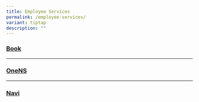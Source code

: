 ```yaml
---
title: Employee Services
permalink: /employee-services/
variant: tiptap
description: ""
---
```

<h3><a href="https://book.defence.gov.sg" rel="noopener nofollow" target="_blank">Book</a> </h3>
<hr>
<h3><a href="https://www.ns.gov.sg" rel="noopener nofollow" target="_blank">OneNS</a></h3>
<hr>
<h3><a href="https://navi.defence.gov.sg" rel="noopener nofollow" target="_blank">Navi</a></h3>
<p></p>